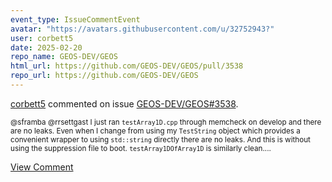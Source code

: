 ```yaml
---
event_type: IssueCommentEvent
avatar: "https://avatars.githubusercontent.com/u/32752943?"
user: corbett5
date: 2025-02-20
repo_name: GEOS-DEV/GEOS
html_url: https://github.com/GEOS-DEV/GEOS/pull/3538
repo_url: https://github.com/GEOS-DEV/GEOS
---
```


<a href='https://github.com/corbett5' target='_blank'>corbett5</a> commented on issue <a href='https://github.com/GEOS-DEV/GEOS/pull/3538' target='_blank'>GEOS-DEV/GEOS#3538</a>.

<small>@sframba @rrsettgast I just ran `testArray1D.cpp` through memcheck on develop and there are no leaks. Even when I change from using my `TestString` object which provides a convenient wrapper to using `std::string` directly there are no leaks. And this is without using the suppression file to boot. `testArray1DOfArray1D` is similarly clean....</small>

<a href='https://github.com/GEOS-DEV/GEOS/pull/3538' target='_blank'>View Comment</a>